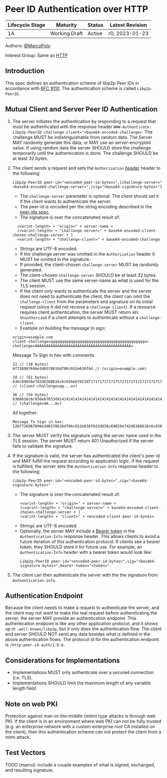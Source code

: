 # Peer ID Authentication over HTTP

| Lifecycle Stage | Maturity      | Status | Latest Revision |
| --------------- | ------------- | ------ | --------------- |
| 1A              | Working Draft | Active | r0, 2023-01-23  |

Authors: [@MarcoPolo]

[@MarcoPolo]: https://github.com/MarcoPolo

Interest Group: Same as [HTTP](README.md)

## Introduction

This spec defines an authentication scheme of libp2p Peer IDs in accordance with
[RFC 9110](https://datatracker.ietf.org/doc/html/rfc9110). The authentication
scheme is called `Libp2p-PeerID`.

## Mutual Client and Server Peer ID Authentication

1. The server initiates the authentication by responding to a request that must
   be authenticated with the response header `WWW-Authenticate: Libp2p-PeerID
   challenge-client="<base64-encoded-challenge>`. The challenge MUST be
   indistinguishable from random data. The Server MAY randomly generate this
   data, or MAY use an server-encrypted value. If using random data the
   server SHOULD store the challenge temporarily until the authentication is
   done. The challenge SHOULD be at least 32 bytes.

1. The client sends a request and sets the `Authorization`
   [header](https://www.rfc-editor.org/rfc/rfc9110.html#section-11.6.2) header
   to the following:
   ```
   Libp2p-PeerID peer-id="<encoded-peer-id-bytes>",[challenge-server="<base64-encoded-challenge-server>",]sig="<base64-signature-bytes>"]
   ```

   * The `challenge-server` parameter is optional. The client should set it if
     the client wants to authenticate the server.
   * The peer-id is encoded per the string encoding described in the [peer-ids spec](../peer-ids/peer-ids.md).
   * The signature is over the concatenated result of:
   ```
     <varint-length> + "origin=" + server-name + 
     [<varint-length> + "challenge-server=" + base64-encoded-client-chosen-challenge-server + ]
     <varint-length> + "challenge-client=" + base64-encoded-challenge
   ```
   * Strings are UTF-8 encoded.
   * If the challenge server was omitted in the `Authorization` header it MUST
     be omitted in the signature.
   * If provided, the client-chosen `challenge-server` MUST be randomly generated.
   * The client-chosen `challenge-server` SHOULD be at least 32 bytes.
   * The client MUST use the same server-name as what is used for the TLS
     session.
   * If the client _only_ wants to authenticate the server and the server does
     not need to authenticate the client, the client can omit the
     `challenge-client` from the parameters and signature on its initial request
     (since it did not receive a `challenge-client`). If a resource requires
     client authentication, the server MUST return `401 Unauthorized` if a
     client attempts to authenticate without a `challenge-client`.
   * Example on building the message to sign:
    ```
    origin=example.com
    client-challenge=qqqqqqqqqqqqqqqqqqqqqqqqqqqqqqqqqqqqqqqqqqo=
    challenge=AAAAAAAAAAAAAAAAAAAAAAAAAAAAAAAAAAAAAAAAAAA=
    ```

    Message To Sign in hex with comments
    ```
    12 // (18 bytes)
    6f726967696e3d6578616d706c652e636f6d // (origin=example.com)

    3d // (61 bytes)
    636c69656e742d6368616c6c656e67653d7171717171717171717171717171717171717171717171717171717171717171717171717171717171716f3d // (client-challenge=qq...o=)

    36 // (54 bytes)
    6368616c6c656e67653d414141414141414141414141414141414141414141414141414141414141414141414141414141414141413d // (challenge=AA...A=)
    ```

    All together:
    ```
    Message To Sign in hex:
    126f726967696e3d6578616d706c652e636f6d3d636c69656e742d6368616c6c656e67653d7171717171717171717171717171717171717171717171717171717171717171717171717171717171716f3d366368616c6c656e67653d414141414141414141414141414141414141414141414141414141414141414141414141414141414141413d
    ```
2. The server MUST verify the signature using the server name used in the TLS
   session. The server MUST return 401 Unauthorized if the server fails to
   validate the signature.
3. If the signature is valid, the server has authenticated the client's peer id
   and MAY fulfill the request according to application logic. If the request is
   fulfilled, the server sets the `Authentication-Info` response header to the
   following:
    ```
    Libp2p-PeerID peer-id="<encoded-peer-id-bytes>",sig="<base64-signature-bytes>"
    ```
   * The signature is over the concatenated result of:
        ```
        <varint-length> + "origin=" + server-name + 
        [<varint-length> + "challenge-server=" + base64-encoded-client-chosen-challenge-server + ]
        <varint-length> + "client=" + <encoded-client-peer-id-bytes>
        ```
    * Strings are UTF-8 encoded.
    * Optionally, the server MAY include a [Bearer
      token](https://datatracker.ietf.org/doc/html/rfc6750) in the
      `Authentication-Info` response header. This allows clients to avoid a
      future iteration of this authentication protocol. If clients see a bearer
      token, they SHOULD store it for future use. For example,  an
      `Authentication-Info` header with a bearer token would look like:
      ```
      Libp2p-PeerID peer-id="<encoded-peer-id-bytes>",sig="<base64-signature-bytes>",bearer-token="<token>".
      ```
4. The client can then authenticate the server with the the signature from
   `Authentication-info`.

## Authentication Endpoint

Because the client needs to make a request to authenticate the server, and the
client may not want to make the real request before authenticating the server,
the server MAY provide an authentication endpoint. This authentication endpoint
is like any other application protocol, and it shows up in `.well-known/libp2p`,
but it only does the authentication flow. The client and server SHOULD NOT send
any data besides what is defined in the above authentication flows. The protocol
id for the authentication endpoint is `/http-peer-id-auth/1.0.0`.


## Considerations for Implementations

* Implementations MUST only authenticate over a secured connection (i.e. TLS).
* Implementations SHOULD limit the maximum length of any variable length field.

## Note on web PKI

Protection against man-in-the-middle (mitm) type attacks is through web PKI. If
the client is in an environment where web PKI can not be fully trusted (e.g. an
enterprise network with a custom enterprise root CA installed on the client),
then this authentication scheme can not protect the client from a mitm attack.

## Test Vectors

TODO (marco): include a couple examples of what is signed, exchanged, and
resulting signature.
